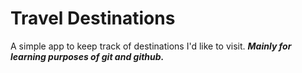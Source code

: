 # Travel Destinations

A simple app to keep track of destinations I'd like to visit. 
**_Mainly for learning purposes of git and github._**
